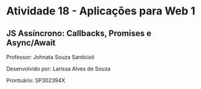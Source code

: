 # Atividade 18 - Aplicações para Web 1

## JS Assíncrono: Callbacks, Promises e Async/Await

Professor: Johnata Souza Santicioli

Desenvolvido por: Larissa Alves de Souza

Prontuário: SP302394X
